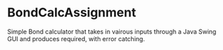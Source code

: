 # BondCalcAssignment

Simple Bond calculator that takes in vairous inputs through a Java Swing GUI and produces required, with error catching.

